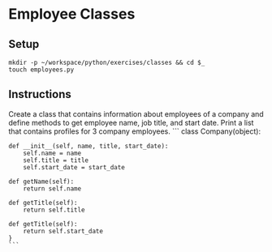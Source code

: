 # Employee Classes

## Setup

```
mkdir -p ~/workspace/python/exercises/classes && cd $_
touch employees.py
```

## Instructions

Create a class that contains information about employees of a company and define methods to get employee name, job title, and start date. Print a list that contains profiles for 3 company employees.
    ```
    class Company(object):

    def __init__(self, name, title, start_date):
        self.name = name
        self.title = title
        self.start_date = start_date

    def getName(self):
        return self.name

    def getTitle(self):
        return self.title

    def getTitle(self):
        return self.start_date
    }
    ```
##
